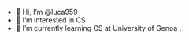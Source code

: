 - 👋 Hi, I’m @luca959
- 👀 I’m interested in CS
- 🌱 I’m currently learning CS at University of Genoa
.

<!---
luca959/luca959 is a ✨ special ✨ repository because its `README.md` (this file) appears on your GitHub profile.
You can click the Preview link to take a look at your changes.
--->
